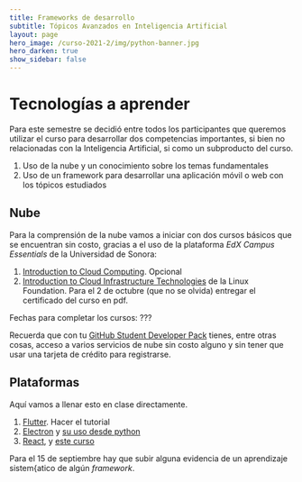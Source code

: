 ```yaml
---
title: Frameworks de desarrollo 
subtitle: Tópicos Avanzados en Inteligencia Artificial 
layout: page
hero_image: /curso-2021-2/img/python-banner.jpg
hero_darken: true
show_sidebar: false
---
```



# Tecnologías a aprender

Para este semestre se decidió entre todos los participantes que queremos utilizar el curso para desarrollar dos competencias importantes, si bien no relacionadas con la Inteligencia Artificial, si como un subproducto del curso.

1. Uso de la nube y un conocimiento sobre los temas fundamentales
2. Uso de un framework para desarrollar una aplicación móvil o web con los tópicos estudiados


## Nube

Para la comprensión de la nube vamos a iniciar con dos cursos básicos que se encuentran sin costo, gracias a el uso de la plataforma *EdX Campus Essentials* de la Universidad de Sonora:

1. [Introduction to Cloud Computing](https://enterprise.edx.org/uni-sonora/course/IBM+CC0101EN). Opcional
2. [Introduction to Cloud Infrastructure Technologies](https://enterprise.edx.org/uni-sonora/course/LinuxFoundationX+LFS151.x) de la Linux Foundation. Para el 2 de octubre (que no se olvida) entregar el certificado del curso en pdf.

Fechas para completar los cursos: ???

Recuerda que con tu [GitHub Student Developer Pack](https://education.github.com/pack) tienes, entre otras cosas, acceso a varios servicios de nube sin costo alguno y sin tener que usar una tarjeta de crédito para registrarse.

## Plataformas

Aquí vamos a llenar esto en clase directamente.

1. [Flutter](https://flutter.dev). Hacer el tutorial
2. [Electron](https://electronjs.org) y [su uso desde python](https://github.com/fyears/electron-python-example)
3. [React](https://reactjs.org/), y [este curso](https://frontendmasters.com/courses/complete-react-v7/)

Para el 15 de septiembre hay que subir alguna evidencia de un aprendizaje sistem{atico de algún *framework*.




